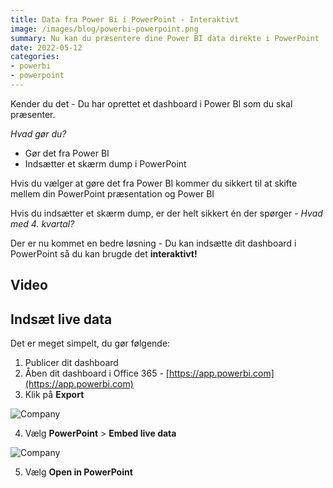 ```yaml
---
title: Data fra Power Bi i PowerPoint - Interaktivt
image: /images/blog/powerbi-powerpoint.png
summary: Nu kan du præsentere dine Power BI data direkte i PowerPoint
date: 2022-05-12
categories:
- powerbi
- powerpoint
---
```


Kender du det - Du har oprettet et dashboard i Power BI som du skal præsenter. 

*Hvad gør du?*

- Gør det fra Power BI
- Indsætter et skærm dump i PowerPoint

Hvis du vælger at gøre det fra Power BI kommer du sikkert til at skifte mellem din PowerPoint præsentation og Power BI

Hvis du indsætter et skærm dump, er der helt sikkert én der spørger - *Hvad med 4. kvartal?*

Der er nu kommet en bedre løsning - Du kan indsætte dit dashboard i PowerPoint så du kan brugde det **interaktivt!**

## Video


## Indsæt live data
Det er meget simpelt, du gør følgende:

1. Publicer dit dashboard
2. Åben dit dashboard i Office 365 - [https://app.powerbi.com](https://app.powerbi.com)
3. Klik på **Export**

![Company](/images/blog/bi-powerpoint-1.jpg)

4. Vælg **PowerPoint** > **Embed live data**

![Company](/images/blog/bi-powerpoint-2.jpg)

5. Vælg **Open in PowerPoint**




